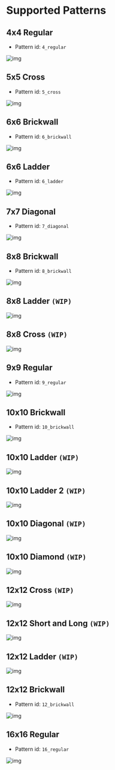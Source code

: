 # Supported Patterns

## 4x4 Regular
-  Pattern id: `4_regular`

![img](./assets/4x4_regular.png)

## 5x5 Cross
- Pattern id: `5_cross`

![img](./assets/5x5_cross.png)

## 6x6 Brickwall
- Pattern id: `6_brickwall`

![img](./assets/6x6_brickwall.png)

## 6x6 Ladder
- Pattern id: `6_ladder`

![img](./assets/6x6_ladder.png)

## 7x7 Diagonal
- Pattern id: `7_diagonal`

![img](./assets/7x7_diagonal.png)

## 8x8 Brickwall
- Pattern id: `8_brickwall`

![img](./assets/8x8_brickwall.png)

## 8x8 Ladder `(WIP)`

![img](./assets/8x8_ladder.png)

## 8x8 Cross `(WIP)`

![img](./assets/8x8_cross.png)

## 9x9 Regular
-  Pattern id: `9_regular`

![img](./assets/9x9_regular.png)

## 10x10 Brickwall
- Pattern id: `10_brickwall`

![img](./assets/10x10_brickwall.png)

## 10x10 Ladder `(WIP)`

![img](./assets/10x10_ladder.png)

## 10x10 Ladder 2 `(WIP)`

![img](./assets/10x10_ladder2.png)

## 10x10 Diagonal `(WIP)`

![img](./assets/10x10_diagonal.png)

## 10x10 Diamond `(WIP)`

![img](./assets/10x10_diamond.png)

## 12x12 Cross `(WIP)`

![img](./assets/12x12_cross.png)

## 12x12 Short and Long `(WIP)`

![img](./assets/12x12_short_and_long.png)

## 12x12 Ladder `(WIP)`

![img](./assets/12x12_ladder.png)

## 12x12 Brickwall
- Pattern id: `12_brickwall`

![img](./assets/12x12_brickwall.png)

## 16x16 Regular
-  Pattern id: `16_regular`

![img](./assets/16x16_regular.png)

